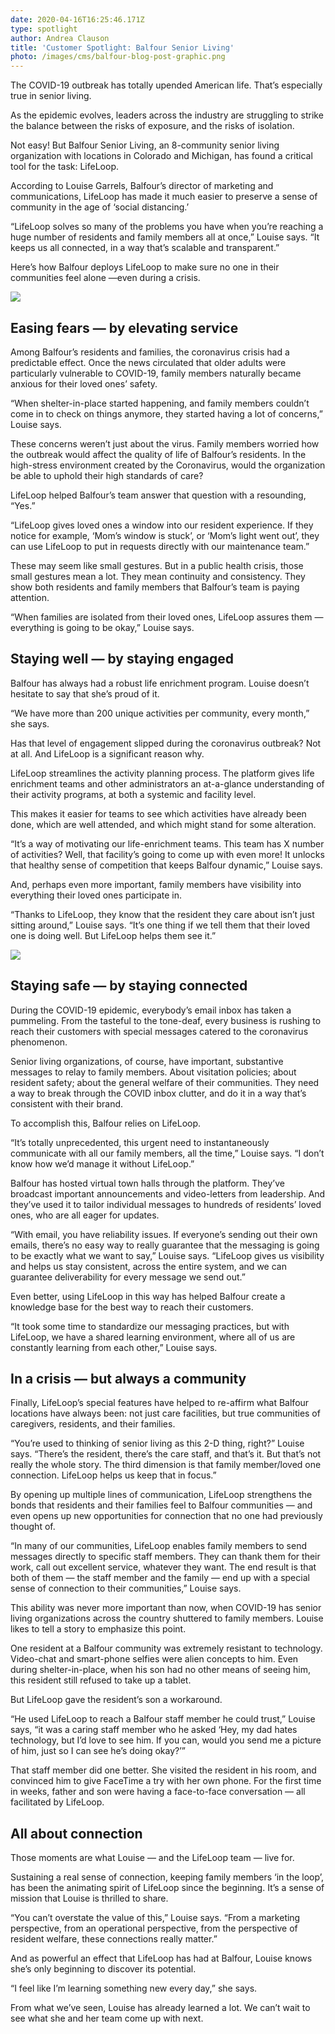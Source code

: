```yaml
---
date: 2020-04-16T16:25:46.171Z
type: spotlight
author: Andrea Clauson
title: 'Customer Spotlight: Balfour Senior Living'
photo: /images/cms/balfour-blog-post-graphic.png
---
```

The COVID-19 outbreak has totally upended American life. That’s especially true in senior living.

As the epidemic evolves, leaders across the industry are struggling to strike the balance between the risks of exposure, and the risks of isolation.

Not easy! But Balfour Senior Living, an 8-community senior living organization with locations in Colorado and Michigan, has found a critical tool for the task: LifeLoop. 

According to Louise Garrels, Balfour’s director of marketing and communications, LifeLoop has made it much easier to preserve a sense of community in the age of ‘social distancing.’

“LifeLoop solves so many of the problems you have when you’re reaching a huge number of residents and family members all at once,” Louise says. “It keeps us all connected, in a way that’s scalable and transparent.”

Here’s how Balfour deploys LifeLoop to make sure no one in their communities feel alone —even during a crisis.  

![](/images/cms/1.png)

## Easing fears — by elevating service

Among Balfour’s residents and families, the coronavirus crisis had a predictable effect. Once the news circulated that older adults were particularly vulnerable to COVID-19, family members naturally became anxious for their loved ones’ safety. 

“When shelter-in-place started happening, and family members couldn’t come in to check on things anymore, they started having a lot of concerns,” Louise says. 

These concerns weren’t just about the virus. Family members worried how the outbreak would affect the quality of life of Balfour’s residents. In the high-stress environment created by the Coronavirus, would the organization be able to uphold their high standards of care? 

LifeLoop helped Balfour’s team answer that question with a resounding, “Yes.” 

“LifeLoop gives loved ones a window into our resident experience. If they notice for example, ‘Mom’s window is stuck’, or ‘Mom’s light went out’, they can use LifeLoop to put in requests directly with our maintenance team.”

These may seem like small gestures. But in a public health crisis, those small gestures mean a lot. They mean continuity and consistency. They show both residents and family members that Balfour’s team is paying attention. 

“When families are isolated from their loved ones, LifeLoop assures them —  everything is going to be okay,” Louise says.

## Staying well — by staying engaged

Balfour has always had a robust life enrichment program. Louise doesn’t hesitate to say that she’s proud of it.

“We have more than 200 unique activities per community, every month,” she says. 

Has that level of engagement slipped during the coronavirus outbreak? Not at all. And LifeLoop is a significant reason why.

LifeLoop streamlines the activity planning process. The platform gives life enrichment teams and other administrators an at-a-glance understanding of their activity programs, at both a systemic and facility level. 

This makes it easier for teams to see which activities have already been done, which are well attended, and which might stand for some alteration.

“It’s a way of motivating our life-enrichment teams. This team has X number of activities? Well, that facility’s going to come up with even more! It unlocks that healthy sense of competition that keeps Balfour dynamic,” Louise says. 

And, perhaps even more important, family members have visibility into everything their loved ones participate in.  

“Thanks to LifeLoop, they know that the resident they care about isn’t just sitting around,” Louise says. “It’s one thing if we tell them that their loved one is doing well. But LifeLoop helps them see it.”

![](/images/cms/2.png)

## Staying safe — by staying connected

During the COVID-19 epidemic, everybody’s email inbox has taken a pummeling. From the tasteful to the tone-deaf, every business is rushing to reach their customers with special messages catered to the coronavirus phenomenon. 

Senior living organizations, of course, have important, substantive messages to relay to family members. About visitation policies; about resident safety; about the general welfare of their communities. They need a way to break through the COVID inbox clutter, and do it in a way that’s consistent with their brand.

To accomplish this, Balfour relies on LifeLoop.

“It’s totally unprecedented, this urgent need to instantaneously communicate with all our family members, all the time,” Louise says. “I don’t know how we’d manage it without LifeLoop.”

Balfour has hosted virtual town halls through the platform. They’ve broadcast important announcements and video-letters from leadership. And they’ve used it to tailor individual messages to hundreds of residents’ loved ones, who are all eager for updates.

“With email, you have reliability issues. If everyone’s sending out their own emails, there’s no easy way to really guarantee that the messaging is going to be exactly what we want to say,” Louise says. “LifeLoop gives us visibility and helps us stay consistent, across the entire system, and we can guarantee deliverability for every message we send out.”

Even better, using LifeLoop in this way has helped Balfour create a knowledge base for the best way to reach their customers.

“It took some time to standardize our messaging practices, but with LifeLoop, we have a shared learning environment, where all of us are constantly learning from each other,” Louise says.

## 

## In a crisis — but always a community

Finally, LifeLoop’s special features have helped to re-affirm what Balfour locations have always been: not just care facilities, but true communities of caregivers, residents, and their families.

“You’re used to thinking of senior living as this 2-D thing, right?” Louise says. “There’s the resident, there’s the care staff, and that’s it. But that’s not really the whole story. The third dimension is that family member/loved one connection. LifeLoop helps us keep that in focus.”

By opening up multiple lines of communication, LifeLoop strengthens the bonds that residents and their families feel to Balfour communities — and even opens up new opportunities for connection that no one had previously thought of.

“In many of our communities, LifeLoop enables family members to send messages directly to specific staff members. They can thank them for their work, call out excellent service, whatever they want. The end result is that both of them — the staff member and the family — end up with a special sense of connection to their communities,” Louise says.

This ability was never more important than now, when COVID-19 has senior living organizations across the country shuttered to family members. Louise likes to tell a story to emphasize this point. 

One resident at a Balfour community was extremely resistant to technology. Video-chat and smart-phone selfies were alien concepts to him. Even during shelter-in-place, when his son had no other means of seeing him, this resident still refused to take up a tablet.

But LifeLoop gave the resident’s son a workaround.

“He used LifeLoop to reach a Balfour staff member he could trust,” Louise says, “it was a caring staff member who he asked ‘Hey, my dad hates technology, but I’d love to see him. If you can, would you send me a picture of him, just so I can see he’s doing okay?’”

That staff member did one better. She visited the resident in his room, and convinced him to give FaceTime a try with her own phone. For the first time in weeks, father and son were having a face-to-face conversation — all facilitated by LifeLoop.



## All about connection

Those moments are what Louise — and the LifeLoop team — live for.

Sustaining a real sense of connection, keeping family members ‘in the loop’, has been the animating spirit of LifeLoop since the beginning. It’s a sense of mission that Louise is thrilled to share.

“You can’t overstate the value of this,” Louise says. “From a marketing perspective, from an operational perspective, from the perspective of resident welfare, these connections really matter.”

And as powerful an effect that LifeLoop has had at Balfour, Louise knows she’s only beginning to discover its potential. 

“I feel like I’m learning something new every day,” she says. 

From what we’ve seen, Louise has already learned a lot. We can’t wait to see what she and her team come up with next.
